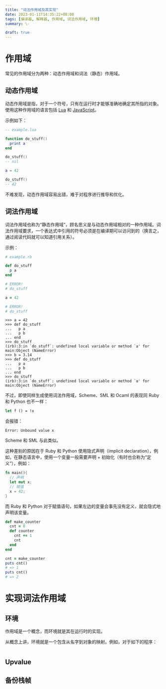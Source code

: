 ```yaml
---
title: "词法作用域及其实现"
date: 2023-01-11T14:35:22+08:00
tags: [编译器, 解释器, 作用域, 词法作用域, 环境]
summary: \-

draft: true
---
```


# 作用域

常见的作用域分为两种：动态作用域和词法（静态）作用域。

## 动态作用域

动态作用域是指，对于一个符号，只有在运行时才能够准确地确定其所指的对象。使用这种作用域的语言包括 [Lua](https://www.lua.org/) 和 [JavaScript](http://www.ecmascript.org/)。

示例如下：

```lua
-- example.lua

function do_stuff()
  print a
end

do_stuff()
-- nil

a = 42

do_stuff()
-- 42
```

不难发现，动态作用域容易出错，难于对程序进行推导和优化。

## 词法作用域

词法作用域也称为“静态作用域”，顾名思义是与动态作用域相对的一种作用域。词法作用域要求，一个表达式中引用的符号必须是在编译期可以访问到的（换言之，通过阅读代码就可以知道引用关系）。

示例：

```ruby
# example.rb

def do_stuff
  p a
end

# ERROR!
# do_stuff

a = 42

# ERROR!
# do_stuff
```

```text
>>> a = 42
>>> def do_stuff
...   p a
...   p b
... end
>>> do_stuff
(irb):3:in `do_stuff`: undefined local variable or method `a' for main:Object (NameError)
>>> b = 3.14
>>> def do_stuff
...   p a
...   p b
... end
>>> do_stuff
(irb):3:in `do_stuff`: undefined local variable or method `a' for main:Object (NameError)
```

不过，即使同样生成使用词法作用域，Scheme、SML 和 Ocaml 的表现同 Ruby 和 Python 也不一样：

```ocaml
let f () = !x
```

会报错：

```text
Error: Unbound value x
```

Scheme 和 SML 与此类似。

这种差别的原因在于 Ruby 和 Python 使用隐式声明（implicit declaration），例如，在静态语言中，使用一个变量一般需要声明 + 初始化（有时也合称为“定义”），例如：

```rust
fn main(){
  // 声明
  let mut x;
  // 赋值
  x = 42;
}
```

而 Ruby 和 Python 对于赋值语句，如果左边的变量会事先没有定义，就会隐式地声明该变量。

```ruby
def make_counter
  cnt = 0
  def counter
    cnt += 1
    cnt
  end
end

cnt = make_counter
puts cnt()
# => 1
puts cnt()
# => 2
```

# 实现词法作用域

## 环境

作用域是一个概念，而环境就是其在运行时的实现。

从概念上讲，环境就是一个包含从名字到对象的映射。例如，对于如下的程序：

```ruby

```

## Upvalue

## 备份栈帧

